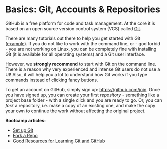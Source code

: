 # Basics: Git, Accounts & Repositories

GitHub is a free platform for code and task management. At the core it is based on an open source version control system (VCS) called [Git](http://git-scm.com/).

There are many tutorials out there to help you get started with Git  ([example](http://git-scm.com/book/en/Getting-Started-Git-Basics)). If you do not like to work with the command line, or - god forbid - you are not working on Linux, you can be completely fine with installing Git (it is available for all operating systems) and a Git user interface.

<i class="octicon octicon-megaphone"></i> However, we **strongly recommend** to start with Git on the command line. There is a reason why very experienced and intense Git users do not use a UI! Also, it will help you a lot to understand how Git works if you type commands instead of clicking fancy buttons.

To get an account on GitHub, simply sign up: https://github.com/join. Once you have signed up, you can create your first *repository* - something like a project base folder - with a single click and you are ready to go. Or, you can *fork* a repository, i.e. make a copy of an existing one, and make the copy your own to continue the work without affecting the original project.

**Bootcamp articles:**

* [Set up Git](https://help.github.com/articles/set-up-git/)
* [Fork a Repo](https://help.github.com/articles/fork-a-repo/)
* [Good Resources for Learning Git and GitHub](https://help.github.com/articles/good-resources-for-learning-git-and-github/)


